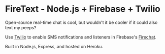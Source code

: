 # FireText - Node.js + Firebase + Twilio

Open-source real-time chat is cool, but wouldn't it be cooler if it could also text my peeps?

Use [Twilio](http://twilio.github.io/twilio-node/) to enable SMS notifications and listeners in Firebase's [Firechat](http://firebase.github.io/firechat/).   

Built in Node.js, Express, and hosted on Heroku.